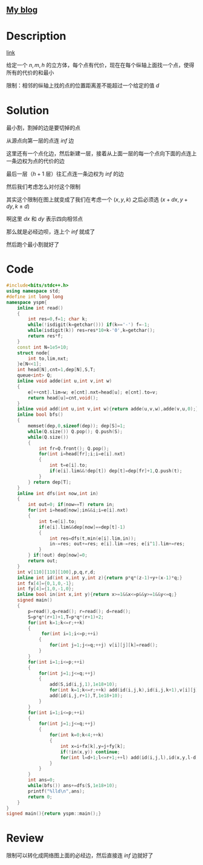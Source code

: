## [My blog](https://www.cnblogs.com/yspm/)

# Description

[link](https://www.luogu.com.cn/problem/P3227)

给定一个 $n,m,h$ 的立方体，每个点有代价，现在在每个纵轴上面找一个点，使得所有的代价的和最小

限制：相邻的纵轴上找的点的位置距离差不能超过一个给定的值 $d$

# Solution

最小割，割掉的边是要切掉的点

从源点向第一层的点连 $inf$ 边

这里还有一个点化边，然后新建一层，接着从上面一层的每一个点向下面的点连上一条边权为点的代价的边

最后一层（$h+1$ 层）往汇点连一条边权为 $inf$ 的边

然后我们考虑怎么对付这个限制

其实这个限制在图上就变成了我们在考虑一个 $(x,y,k)$ 之后必须选 $(x+dx,y+dy,k\ \pm\  d)$

啊这里 $dx$ 和 $dy$ 表示四向相邻点

那么就是必经边呗，连上个 $inf$ 就成了

然后跑个最小割就好了

# Code

```cpp
#include<bits/stdc++.h>
using namespace std;
#define int long long
namespace yspm{
	inline int read()
	{
		int res=0,f=1; char k;
		while(!isdigit(k=getchar())) if(k=='-') f=-1;
		while(isdigit(k)) res=res*10+k-'0',k=getchar();
		return res*f;
	}
	const int N=1e5+10;
	struct node{
		int to,lim,nxt;
	}e[N<<1];
	int head[N],cnt=1,dep[N],S,T;
	queue<int> Q;
	inline void adde(int u,int v,int w)
	{
		e[++cnt].lim=w; e[cnt].nxt=head[u]; e[cnt].to=v;
		return head[u]=cnt,void();
	}
	inline void add(int u,int v,int w){return adde(u,v,w),adde(v,u,0);}
	inline bool bfs()
	{
		memset(dep,0,sizeof(dep)); dep[S]=1; 
		while(Q.size()) Q.pop(); Q.push(S);
		while(Q.size())
		{
			int fr=Q.front(); Q.pop();
			for(int i=head[fr];i;i=e[i].nxt)
			{
				int t=e[i].to; 
				if(e[i].lim&&!dep[t]) dep[t]=dep[fr]+1,Q.push(t);
			}
		} return dep[T];
	}
	inline int dfs(int now,int in)
	{
		int out=0; if(now==T) return in;
		for(int i=head[now];in&&i;i=e[i].nxt)
		{
			int t=e[i].to; 
			if(e[i].lim&&dep[now]==dep[t]-1) 
			{
				int res=dfs(t,min(e[i].lim,in));
				in-=res; out+=res; e[i].lim-=res; e[i^1].lim+=res;
			}
		} if(!out) dep[now]=0;
		return out;	
	}
	int v[110][110][100],p,q,r,d;
	inline int id(int x,int y,int z){return p*q*(z-1)+y+(x-1)*q;}
	int fx[4]={0,1,0,-1};
	int fy[4]={1,0,-1,0};
	inline bool in(int x,int y){return x>=1&&x<=p&&y>=1&&y<=q;}
	signed main()
	{
		p=read(),q=read(); r=read(); d=read();
		S=p*q*(r+1)+1,T=p*q*(r+1)+2; 
		for(int k=1;k<=r;++k)
		{
			 for(int i=1;i<=p;++i)
			{
				for(int j=1;j<=q;++j) v[i][j][k]=read();
			}
		}
		for(int i=1;i<=p;++i)
		{
			for(int j=1;j<=q;++j)
			{
				add(S,id(i,j,1),1e18+10);
				for(int k=1;k<=r;++k) add(id(i,j,k),id(i,j,k+1),v[i][j][k]);
				add(id(i,j,r+1),T,1e18+10); 
			}
		}
		for(int i=1;i<=p;++i)
		{
			for(int j=1;j<=q;++j)
			{
				for(int k=0;k<4;++k)
				{
					int x=i+fx[k],y=j+fy[k];
					if(!in(x,y)) continue;
					for(int l=d+1;l<=r+1;++l) add(id(i,j,l),id(x,y,l-d),1e18+10);
				}
			}
		}
		int ans=0;
		while(bfs()) ans+=dfs(S,1e18+10);
		printf("%lld\n",ans);
		return 0;
	}
}
signed main(){return yspm::main();}
```

# Review

限制可以转化成网络图上面的必经边，然后直接连 $inf$ 边就好了